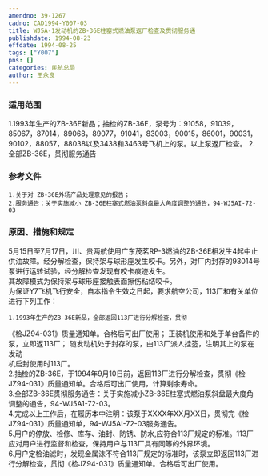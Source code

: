 ```yaml
---
amendno: 39-1267  
cadno: CAD1994-Y007-03  
title: WJ5A-1发动机的ZB-36E柱塞式燃油泵返厂检查及贯彻服务通  
publishdate: 1994-08-23  
effdate: 1994-08-25  
tags: ["Y007"]  
pns: []  
categories: 民航总局  
author: 王永良  
---
```

  
### 适用范围  
1.1993年生产的ZB-36E新品；抽检的ZB-36E，泵号为：91058，91039，85067，87014，89068，89077，91041，83003，90015，86001，90031，90102，88057，88038以及3438和3463号飞机上的泵。以上泵返厂检查。
2.全部ZB-36E，贯彻服务通告  
  
<!--more-->  
### 参考文件  
    1.关于对 ZB-36E外场产品处理意见的报告；  
    2.服务通告：关于实施减小 ZB-36E柱塞式燃油泵斜盘最大角度调整的通告，94-WJ5AI-72-03  
  
### 原因、措施和规定  
5月15日至7月17日，川、贵两航使用广东茂茗RP-3燃油的ZB-36E相发生4起中止供油故障。经分解检查，保持架与球形座发生咬卡。另外，对厂内封存的93014号泵进行运转试验，经分解检查发现有咬卡痕迹发生。  
    其故障模式为保持架与球形座接触表面擦伤粘结咬卡。  
    为保证Y7飞机飞行安全，自本指令生效之日起，要求航空公司，113厂和有关单位进行下列工作：  
  
    1.1993年生产的ZB-36E新品，全部返回113厂进行分解检查，贯彻  
《检JZ94-031》质量通知单。合格后可出厂使用；     正装机使用和处于单台备件的泵，立即返113厂；     随发动机处于封存的泵，由113厂派人挂签，注明其上的泵在发动  
机启封使用时113厂。  
    2.抽检的ZB-36E，于1994年9月10日前，返回113厂进行分解检查，贯彻《检JZ94-031》质量通知单。合格后可出厂使用，计算剩余寿命。  
    3.全部ZB-36E贯彻服务通告：关于实施减小ZB-36E柱塞式燃油泵斜盘最大度角调整的通告，94-WJ5A1-72-03。  
    4.完成以上工作后，在履历本中注明：该泵于XXXX年XX月XX日，贯彻完《检JZ94-031》质量通知单，94-WJ5AI-72-03服务通告。  
    5.用户的停放、检修、库存、油封、防锈、防水,应符合113厂规定的标准。113厂应对用户进行监督和检查，保持用户与113厂具有同等的外界环境。  
    6.用户定检油滤时，发现金属沫不符合113厂规定的标准时，该泵立即返回113厂进行分解检查，贯彻《检JZ94-031》质量通知单。合格后可出厂使用。  
  
